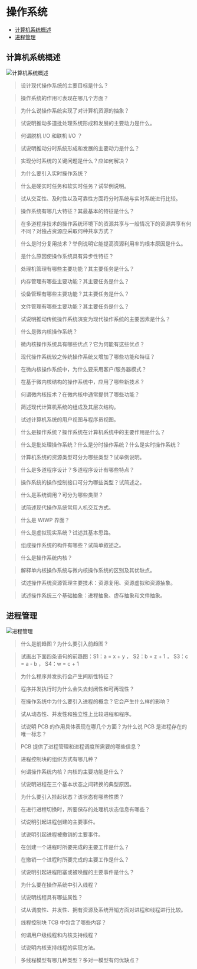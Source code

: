 # 操作系统

* [计算机系统概述](#计算机系统概述)
* [进程管理](#进程管理)

## 计算机系统概述

![计算机系统概述](1.计算机系统概述.png)

> 设计现代操作系统的主要目标是什么？



> 操作系统的作用可表现在哪几个方面？



> 为什么说操作系统实现了对计算机资源的抽象？



> 试说明推动多道批处理系统形成和发展的主要动力是什么。



> 何谓脱机 I/O 和联机 I/O ？



> 试说明推动分时系统形成和发展的主要动力是什么？



> 实现分时系统的关键问题是什么？应如何解决？



> 为什么要引入实时操作系统？



> 什么是硬实时任务和软实时任务？试举例说明。



> 试从交互性、及时性以及可靠性方面将分时系统与实时系统进行比较。



> 操作系统有哪几大特征？其最基本的特征是什么？



> 在多道程序技术的操作系统环境下的资源共享与一般情况下的资源共享有何不同？对独占资源应采取何种共享方式？



> 什么是时分复用技术？举例说明它能提高资源利用率的根本原因是什么。



> 是什么原因使操作系统具有异步性特征？



> 处理机管理有哪些主要功能？其主要任务是什么？



> 内存管理有哪些主要功能？其主要任务是什么？



> 设备管理有哪些主要功能？其主要任务是什么？



> 文件管理有哪些主要功能？其主要任务是什么？



> 试说明推动传统操作系统演变为现代操作系统的主要因素是什么？



> 什么是微内核操作系统？



> 微内核操作系统具有哪些优点？它为何能有这些优点？



> 现代操作系统较之传统操作系统又增加了哪些功能和特征？



> 在微内核操作系统中，为什么要采用客户/服务器模式？



> 在基于微内核结构的操作系统中，应用了哪些新技术？



> 何谓微内核技术？在微内核中通常提供了哪些功能？



> 简述现代计算机系统的组成及其层次结构。



> 试述计算机系统的用户视图与程序员视图。



> 什么是操作系统？操作系统在计算机系统中的主要作用是什么？



> 什么是批处理操作系统？什么是分时操作系统？什么是实时操作系统？



> 计算机系统的资源类型可分为哪些类型？试举例说明。



> 什么是多道程序设计？多道程序设计有哪些特点？



> 操作系统的操作控制接口可分为哪些类型？试简述之。



> 什么是系统调用？可分为哪些类型？



> 试简述现代操作系统常用人机交互方式。



> 什么是 WIWP 界面？



> 什么是虚拟现实系统？试述其基本思路。



> 组成操作系统的构件有哪些？试简单叙述之。



> 什么是操作系统内核？



> 解释单内核操作系统与微内核操作系统的区别及其优缺点。



> 试述操作系统资源管理主要技术：资源复用、资源虚拟和资源抽象。



> 试述操作系统三个基础抽象：进程抽象、虚存抽象和文件抽象。



## 进程管理

![进程管理](2.进程管理.png)

> 什么是前趋图？为什么要引入前趋图？



> 试画出下面四条语句的前趋图：S1：a = x + y ， S2：b = z + 1 ， S3：c = a - b ， S4：w = c + 1



> 为什么程序并发执行会产生间断性特征？



> 程序并发执行时为什么会失去封闭性和可再现性？



> 在操作系统中为什么要引入进程的概念？它会产生什么样的影响？



> 试从动态性、并发性和独立性上比较进程和程序。



> 试说明 PCB 的作用具体表现在哪几个方面？为什么说 PCB 是进程存在的唯一标志？



> PCB 提供了进程管理和进程调度所需要的哪些信息？



> 进程控制块的组织方式有哪几种？



> 何谓操作系统内核？内核的主要功能是什么？



> 试说明进程在三个基本状态之间转换的典型原因。



> 为什么要引入挂起状态？该状态有哪些性质？



> 在进行进程切换时，所要保存的处理机状态信息有哪些？



> 试说明引起进程创建的主要事件。



> 试说明引起进程被撤销的主要事件。



> 在创建一个进程时所要完成的主要工作是什么？



> 在撤销一个进程时所要完成的主要工作是什么？



> 试说明引起进程阻塞或被唤醒的主要事件是什么？



> 为什么要在操作系统中引入线程？



> 试说明线程具有哪些属性？



> 试从调度性、并发性、拥有资源及系统开销方面对进程和线程进行比较。



> 线程控制块 TCB 中包含了哪些内容？



> 何谓用户级线程和内核支持线程？



> 试说明内核支持线程的实现方法。



> 多线程模型有哪几种类型？多对一模型有何优缺点？



